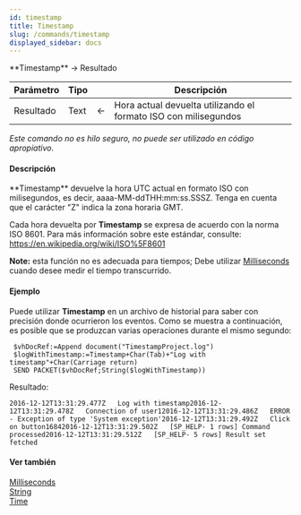 ```yaml
---
id: timestamp
title: Timestamp
slug: /commands/timestamp
displayed_sidebar: docs
---
```


<!--REF #_command_.Timestamp.Syntax-->**Timestamp** -> Resultado<!-- END REF-->
<!--REF #_command_.Timestamp.Params-->
| Parámetro | Tipo |  | Descripción |
| --- | --- | --- | --- |
| Resultado | Text | &#8592; | Hora actual devuelta utilizando el formato ISO con milisegundos |

<!-- END REF-->

*Este comando no es hilo seguro, no puede ser utilizado en código apropiativo.*


#### Descripción 

<!--REF #_command_.Timestamp.Summary-->**Timestamp** devuelve la hora UTC actual en formato ISO con milisegundos, es decir, aaaa-MM-ddTHH:mm:ss.<!-- END REF-->SSSZ. Tenga en cuenta que el carácter "Z" indica la zona horaria GMT.

Cada hora devuelta por **Timestamp** se expresa de acuerdo con la norma ISO 8601\. Para más información sobre este estándar, consulte: <https://en.wikipedia.org/wiki/ISO%5F8601>

**Note:** esta función no es adecuada para tiempos; Debe utilizar [Milliseconds](milliseconds.md) cuando desee medir el tiempo transcurrido.

#### Ejemplo 

Puede utilizar **Timestamp** en un archivo de historial para saber con precisión donde ocurrieron los eventos. Como se muestra a continuación, es posible que se produzcan varias operaciones durante el mismo segundo:

```4d
 $vhDocRef:=Append document("TimestampProject.log")
 $logWithTimestamp:=Timestamp+Char(Tab)+"Log with timestamp"+Char(Carriage return)
 SEND PACKET($vhDocRef;String($logWithTimestamp))
```

Resultado:

```RAW
2016-12-12T13:31:29.477Z   Log with timestamp2016-12-12T13:31:29.478Z   Connection of user12016-12-12T13:31:29.486Z   ERROR - Exception of type 'System exception'2016-12-12T13:31:29.492Z   Click on button16842016-12-12T13:31:29.502Z   [SP_HELP- 1 rows] Command processed2016-12-12T13:31:29.512Z   [SP_HELP- 5 rows] Result set fetched
```

#### Ver también 

[Milliseconds](milliseconds.md)  
[String](string.md)  
[Time](time.md)  